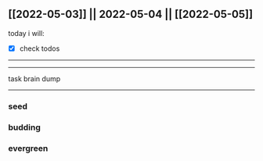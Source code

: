 [[2022-05-03]] || 2022-05-04 || [[2022-05-05]]
---
today i will:
- [x] check todos
---



---

task brain dump

---

### seed

### budding

### evergreen